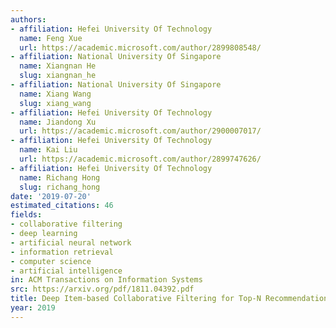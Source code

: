 ```yaml
---
authors:
- affiliation: Hefei University Of Technology
  name: Feng Xue
  url: https://academic.microsoft.com/author/2899808548/
- affiliation: National University Of Singapore
  name: Xiangnan He
  slug: xiangnan_he
- affiliation: National University Of Singapore
  name: Xiang Wang
  slug: xiang_wang
- affiliation: Hefei University Of Technology
  name: Jiandong Xu
  url: https://academic.microsoft.com/author/2900007017/
- affiliation: Hefei University Of Technology
  name: Kai Liu
  url: https://academic.microsoft.com/author/2899747626/
- affiliation: Hefei University Of Technology
  name: Richang Hong
  slug: richang_hong
date: '2019-07-20'
estimated_citations: 46
fields:
- collaborative filtering
- deep learning
- artificial neural network
- information retrieval
- computer science
- artificial intelligence
in: ACM Transactions on Information Systems
src: https://arxiv.org/pdf/1811.04392.pdf
title: Deep Item-based Collaborative Filtering for Top-N Recommendation
year: 2019
---
```

